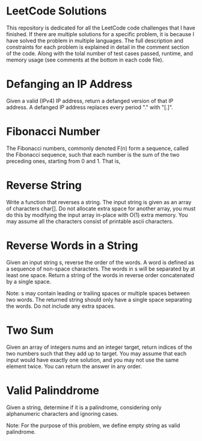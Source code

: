 # LeetCode Solutions
This repository is dedicated for all the LeetCode code challenges that I have finished. If there are multiple solutions for a specific problem, 
it is because I have solved the problem in multiple languages. The full description and constraints for each problem is explained in detail in 
the comment section of the code. Along with the tolal number of test cases passed, runtime, and memory usage (see comments at the bottom in each code file).

# Defanging an IP Address
Given a valid (IPv4) IP address, return a defanged version of that IP address. A defanged IP address replaces every period "." with "[.]".

# Fibonacci Number
The Fibonacci numbers, commonly denoted F(n) form a sequence, called the Fibonacci sequence, 
such that each number is the sum of the two preceding ones, starting from 0 and 1. That is,

# Reverse String
Write a function that reverses a string. The input string is given as an array of characters char[].
Do not allocate extra space for another array, you must do this by modifying the input array in-place with O(1) extra memory.
You may assume all the characters consist of printable ascii characters.

# Reverse Words in a String
Given an input string s, reverse the order of the words.
A word is defined as a sequence of non-space characters. The words in s will be separated by at least one space.
Return a string of the words in reverse order concatenated by a single space.

Note: s may contain leading or trailing spaces or multiple spaces between two words. The returned string should only have a single 
space separating the words. Do not include any extra spaces.

# Two Sum
Given an array of integers nums and an integer target, return indices of the two numbers such that they add up to target.
You may assume that each input would have exactly one solution, and you may not use the same element twice.
You can return the answer in any order.

# Valid Palinddrome
Given a string, determine if it is a palindrome, considering only alphanumeric characters and ignoring cases.

Note: For the purpose of this problem, we define empty string as valid palindrome.